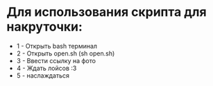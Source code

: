 <h1>Для использования скрипта для накруточки:</h1>
<ul>
<li>1 - Открыть bash терминал</li>
<li>2 - Открыть open.sh (sh open.sh)</li>
<li>3 - Ввести ссылку на фото</li>
<li>4 - Ждать лойсов :3</li>
<li>5 - наслаждаться</li>
</ul>
